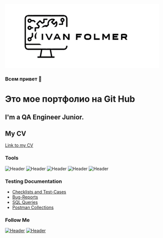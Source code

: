 ![Header](https://github.com/vollmerivan/VollmerIvan/blob/main/assets/logo.jpg)
### Всем привет 👋

Это мое портфолио на Git Hub
=======


## I'm a QA Engineer Junior. 

## My CV
[Link to my CV](https://spb.hh.ru/applicant/resumes/view?resume=3edca845ff09e6923b0039ed1f454b326c5072)

### Tools
![Header](https://img.shields.io/badge/Jira-090909?style=for-the-badge&logo=jira&logoColor=136be1)
![Header](https://img.shields.io/badge/Postman-090909?style=for-the-badge&logo=postman&logoColor=f76935)
![Header](https://img.shields.io/badge/Github-090909?style=for-the-badge&logo=github&logoColor=8cc4d7)
![Header](https://img.shields.io/badge/MySQL-090909?style=for-the-badge&logo=mysql&logoColor=00618a)
![Header](https://img.shields.io/badge/TestRail-090909?style=for-the-badge&logo=&logoColor=71b556)

### Testing Documentation

- [Checklists and Test-Cases](https://github.com/vollmerivan/Test-Cases)
- [Bug-Reports](https://github.com/vollmerivan/Bug-Reports)
- [SQL Queries](https://github.com/vollmerivan/SQL)
- [Postman Collections](https://github.com/vollmerivan/Postman)

### Follow Me
[![Header](https://img.shields.io/badge/Instagram-090909?style=for-the-badge&logo=instagram&logoColor=9939a3)](https://www.instagram.com/vollmerivan/)
[![Header](https://img.shields.io/badge/Telegram-090909?style=for-the-badge&logo=telegram&logoColor=31a5db)](https://t.me/vollmer08)

